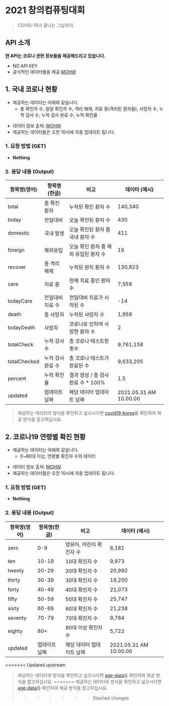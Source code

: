 # 2021 창의컴퓨팅대회
> COVID-19가 끝나는 그날까지.

## API 소개

**현 API는 코로나 관련 정보들을 제공해드리고 있습니다.**

* NO API KEY
* 공식적인 데이터들을 제공 [MOHW](http://ncov.mohw.go.kr/)

## 1. 국내 코로나 현황

+ 제공하는 데이터는 아래와 같습니다.   
    + 총 확진자 수, 일일 확진자 수, 격리 해제, 치료 중(격리된 환자들), 사망자 수, 누적 검사 수, 누적 검사 완료 수, 누적 확진율   

* 데이터 정보 출처: [MOHW](http://ncov.mohw.go.kr/)   
* 제공하는 데이터들은 오전 10시에 자동 업데이트 됩니다.

### 1. 요청 방법 (GET) 
* **Nothing**


### 2. 응답 내용 (Output)

항목명(영어) | 항목명(한글) | 비고 | 데이터 (예시)
------- | -------- | ------- | --------
total | 총 확진 환자 | 누적된 확진 환자 수 | 140,340
today | 전일대비 | 오늘 확진된 환자 수 | 430
domestic | 국내 발생 | 오늘 확진된 환자 중 국내 환자 수 | 411
foreign | 해외유입 | 오늘 확진 환자 중 해외 유입된 환자 수 | 19
recover | 총 격리 해제 | 누적된 완치 환자 수 | 130,823
care | 치료 중 | 현재 치료 중인 환자 수 | 7,558
todayCare | 전일대비 치료 수 | 전일대비 치료가 시작된 수 | -14
death | 총 사망자 | 누적된 사망자 수 | 1,959
todayDeath | 사망자 | 코로나로 인하여 사망한 환자 수 | 2
totalCheck | 누적 검사 수 | 총 코로나 테스트한 횟수 | 9,761,158
totalChecked | 누적 검사 완료 수 | 총 코로나 테스트가 완료된 수 | 9,633,205
percent | 누적 확진율 | 결과 양성 / 총 검사 완료 수 * 100% | 1.5
updated | 업데이트 날짜 | 해당 데이터 업데이트 날짜 | 2021.05.31 AM 10.00.00  
  
> 제공하는 데이터의 방식을 확인하고 싶으시다면 [covid19-korea](https://github.com/Ukong0324/mmhs_computing-contest/blob/main/api/example/data/example-korea.json)를 확인하여 제공 방식을 참고하십시요.

## 2. 코로나19 연령별 확진 현황  

+ 제공하는 데이터는 아래와 같습니다.   
    +  0~80대 이상, 연령별 확진자 수의 데이터

* 데이터 정보 출처: [MOHW](http://ncov.mohw.go.kr/)   
* 제공하는 데이터들은 오전 10시에 자동 업데이트 됩니다.

### 1. 요청 방법 (GET)
* **Nothing**

### 2. 응답 내용 (Output)

항목명(영어) | 항목명(한글) | 비고 | 데이터 (예시)
------- | -------- | ------- | --------
zero | 0-9 | 영유아, 어린이 확진자 수 | 6,181
ten | 10-19 | 10대 확진자 수 | 9,973
twenty | 20-29 | 20대 확진자 수 | 20,992
thirty | 30-39 | 30대 확진자 수 | 19,200
forty | 40-49 | 40대 확진자 수 | 21,073
fifty | 50-59 | 50대 확진자 수 | 25,747
sixty | 60-69 | 60대 확진자 수 | 21,238
seventy | 70-79 | 70대 확진자 수 | 9,784
eighty | 80+ | 80대 이상 확진자 수 | 5,722
updated | 업데이트 날짜 | 해당 데이터 업데이트 날짜 | 2021.05.31 AM 10.00.00


<<<<<<< Updated upstream
> 제공하는 데이터의 방식을 확인하고 싶으시다면 [age-data](https://github.com/Ukong0324/corona-api-docs/blob/main/example-patient.json)를 확인하여 제공 방식을 참고하십시요.
=======
> 제공하는 데이터의 방식을 확인하고 싶으시다면 [age-data](https://github.com/Ukong0324/mmhs_computing-contest/blob/main/api/example/data/example-age.json)를 확인하여 제공 방식을 참고하십시요.
>>>>>>> Stashed changes
